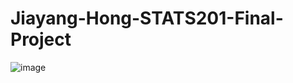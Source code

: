 # Jiayang-Hong-STATS201-Final-Project
![image](https://github.com/user-attachments/assets/919f4586-bd9a-4e71-9a57-965c5e4ba699)
